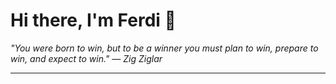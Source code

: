 <h1>Hi there, I'm Ferdi 👋</h1>

<p><em>
  "You were born to win, but to be a winner you must plan to win, prepare to win, and expect to win." — Zig Ziglar
</em></p>

---
